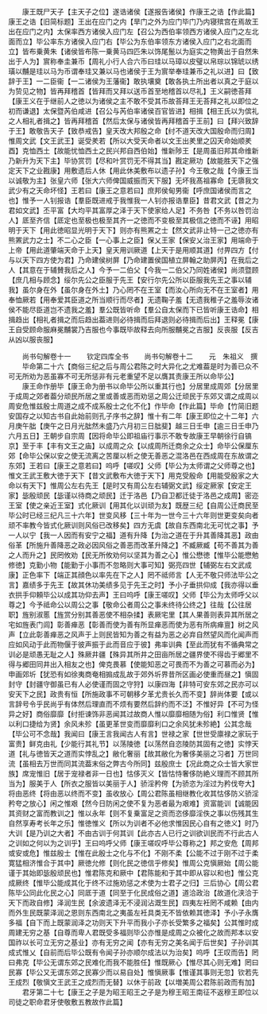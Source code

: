 <!-- { "loadSidebar": true } -->
　　康王既尸天子【主天子之位】遂诰诸侯【遂报告诸侯】作康王之诰【作此篇】康王之诰【旧简标题】王出在应门之内【旱门之外为应门毕门乃内寝殡宫在焉故王出在应门之内】太保率西方诸侯入应门左【召公为西伯率领西方诸侯入应门之左北面而立】毕公率东方诸侯入应门右【毕公为东伯率领东方诸侯入应门之右北面而立】皆布乗黄朱【诸侯皆布陈一乗黄马四匹朱以饰尾鬛以为庭实之物黄出于自然朱出于人为】賔称奉圭兼币【周礼小行人合六币曰珪以马璋以皮璧以帛琮以锦琥以绣璜以黼是珪以马为币谓奉珪又兼以马也诸侯于王为賔举奉珪兼币之礼以进】曰【致辞于王】一二臣衞【一二诸侯为王藩衞】敢执壤奠【敢各执土所出者以真之于庭以为贽见之物】皆再拜稽首【皆拜而又拜以送币首至地稽首以尽礼】王义嗣徳荅拜【康王义在于继前人之徳以为诸侯之主不敢不受其币故荅拜王无荅拜之礼以即位之初而谦退】太保暨芮伯咸进【召公与芮伯率诸侯百官皆进】相揖【相王氏以为傧礼之人相礼者揖之】皆再拜稽首【然后太保与诸侯皆再拜稽首于王前】曰【拜兴致辞于王】敢敬告天子【致恭戒告】皇天改大邦殷之命【纣不道天改大国殷命而归周】惟周文武【文王武王】诞受羑若【所以大受天命者以文王出羑里之囚天命始顺羑酉】克恤西土【故能忧恤西土之民兴邦自西伯始】惟新陟王【是周虽旧邦其命维新乃新升为天下主】毕协赏罚【尽和叶赏罚无不得其当】戡定厥功【故能胜天下之强定天下之业戡康】用敷遗后人休【用此休美敷布以遗子孙】今王敬之哉【今康王当以诚敬为主】张皇六师【张大六师俾国威振而天下服】无坏我髙祖寡命【无隳我文武少有之天命坏怪】王若曰【康王之意若曰】庶邦侯甸男衞【呼庶国诸侯而言之也】惟予一人钊报诰【羣臣既进戒于我惟我一人钊亦报诰羣臣】昔君文武【昔之为君如文武】丕平富【大均平其富厚之泽于天下使家给人足】不务咎【不务以咎罚治人】厎至齐信【厎定也至极也极至其齐一之徳而不变极至其极信之徳而不诬】用昭明于天下【用此徳昭显光明于天下】则亦有熊罴之士【然文武非止特一己之徳亦有熊罴武力之士】不二心之臣【一心事上之臣】保乂王家【保安乂治王家】用端命于上帝【用此道肇端天命于上天】皇天用训厥道【上天于是用顺其道】付畀四方【付与以天下四方使为君】乃命建侯树屏【乃命建置侯国植立屏翰之助屏丙】在我后之人【其意在于辅賛我后之人】今予一二伯父【今我一二伯父乃同姓诸侯】尚须暨顾【庶几相与顾念】绥尔先公之臣服于先王【安行尔先公所以臣服我先王之事以辅我】虽尔身在外【虽尔身在外土】乃心罔不在王室【而汝心所向无不在王室者】用奉恤厥若【用奉爱其臣道之所当顺行而尽者】无遗鞠子羞【无遗我稚子之羞辱汝诸侯不能尽臣道岂不遗我之羞】羣公既皆听命【羣公自太保而下已皆听康王诰命】相揖趋出【相礼者揖之而后趋出葢进则必待揖而后拜退则必待揖而后出】王释冕【康王自受顾命服麻冕黼裳乃吉服也今事既毕故释去向所服黼冕之吉服】反丧服【反吉从凶以服丧服】



　　尚书句解卷十一
　　钦定四库全书
　　尚书句解卷十二
　　元　朱祖义　撰
　　毕命第二十六【商俗三纪之后与周公君陈之时大异化之尤难葢是时为善已众不可无所劝为恶虽寡不可无所惩非有元老重望不足以膺其责康王所以命毕公】
　　康王命作册毕【康王命为册书以命毕公所以重其行也】分居里成周郊【分居里于成周之郊者葢分顽民所居之里或善或恶而劝惩之周公迁顽民于东郊又谓之成周以周安危惟兹殷士周道之成不成系殷士之化不化】作毕命【作此篇】毕命【竹简旧题安国存之以知古书自此始前则孔子序书之辞】惟十有二年【康王即位之十二年】六月庚午朏【庚午之日月光朏然未盛乃六月初三日朏斐】越三日壬申【逾三日壬申乃六月五日】王朝步自宗周【因将命毕公即祖庙行事示不敢专故康王早朝徐行自镐京】至于丰【丰有文王之庙】以成周之众【以成周所迁商余之众士】命毕公保厘东郊【命毕公保以安之使无流离之苦厘以析之使无善恶之混洛邑在西成周在东故谓之东郊】王若曰【康王之意若曰】呜呼【嗟叹】父师【毕公为太师谓之父师尊之也】惟文王武王敷大徳于天下【昔文武敷布大徳于天下】用克受殷命【用能受殷家之大命以有天下】惟周公左右先王【是时又有周公左右辅弼文武】绥定厥家【安定王家】毖殷顽民【毖谨以待商之顽民】迁于洛邑【乃自卫都迁徒于洛邑之成周】密迩王室【使之亲近王室】式化厥训【用其化以训顽为友】既歴三纪【自周公迁商民至毕公时已经三纪凡三十六年】世变风移【三十年为一世今三十六年则世更变矣向者顽不率教今皆式化厥训则风俗已改移矣】四方无虞【故自东西南北无可忧之事】予一人以宁【我一人因而有安宁之福】道有升降【为治之道在于升其善降其恶】政由俗革【所施升善降恶之政必因风俗之善恶而改革升降之】不臧厥臧【苟不善其为善之人而升之】民罔攸劝【民无所攸劝何以坚其为善之心】惟公懋徳【惟毕公能懋勉修徳】克勤小物【能勤于小事而不忽略则大事可知】弼亮四世【辅弼左右文武成康】正色率下【端正其顔色以率先在下之人】罔不祗师言【人无不敬只师法毕公之言】嘉绩多于先王【故其休功美绩多见于先王之时】予小子垂拱仰成【我亦得以垂衣拱手仰頼毕公以成其功仰去声】王曰呜呼【康王嗟叹】父师【毕公为太师呼父以尊之】今予祗命公以周公之事【敬命公者周公之事未终待公终之】往哉【公往居职】旌别淑慝【旌赏分别其善恶使不相杂揉】表厥宅里【其人果善则表异其所居之宅如旌表门闾】彰善瘅恶【彰善而使为善有所显瘅恶而使为恶有所病瘅亶】树之风声【立此彰善瘅恶之风声于上则民皆知为善之有益为恶之必弃自然望风而化闻声而应如风动于此而物偃于彼声振于此而音应于彼】弗率训典【至此而犹有不循典常之训必是顽愚无耻之人】殊厥井疆【殊异其所井之田亩所居之疆界使不得齿于郷里不得与郷田同井出入相友之也】俾克畏慕【使能知恶之可畏而不为善之可慕而必为】申画郊圻【犹恐有如徐夷商奄相搧成乱故于郊外圻界昔所区画必使重而昼之】愼固封守【封疆守御虽已有人必使谨而固之守狩】以康四海【非特可安东郊之民亦可以安天下之民】政贵有恒【所施政事不可朝移夕革尤贵长久而不变】辞尚体要【或以言辞号令乎民尚乎有体然后理直而不烦有要然后辞约而不泛】不惟好异【不可为怪异之好】商俗靡靡【纣拒谏饰非恶闻其过故商人惟以靡靡相随为俗】利口惟贤【惟以利口捷给为贤】余风未殄【虽更革世变而靡靡利口之余风犹未殄絶】公其念哉【毕公可不念哉】我闻曰【康王言我闻古人有言】世禄之家【世世受廪禄之家玩于富贵】鲜克由礼【少能行其礼节】以荡陵徳【以荡然自恣陵防其固有之徳】实悖天道【礼与徳皆天之道而实悖乱之】敝化奢丽【故其敝化为奢侈美丽之习者】万世同流【虽相去万世而同其流葢末俗之弊古今所同】兹殷庶士【况此商之众士皆大家世族】席宠惟旧【居于宠禄者非一日也】怙侈灭义【皆怙恃奢侈防絶义理而不顾其所当为】服美于人【所衣之服皆以美丽于人】骄淫矜侉【为骄恣为淫过为矜伐夸大】将由恶终【将由恶以终而不变】虽收放心【周公君陈虽相继教化收其怙侈防义骄淫矜夸之放心】闲之惟艰【然今日防闲之使不复为恶者最为艰难】资富能训【诚能因其资财之富而教训之】惟以永年【则不复乗富足之资而恣侈靡淫佚之事以伤残其生自然享寿考长年之乐】惟徳惟义【所以为训者不必他求惟因民心自有之徳义】时乃大训【是乃训之大者】不由古训于何其训【此亦古人已行之训欲训民而不行此古人之训如之何以为之训乎】王曰呜呼父师【康王嗟叹呼毕公尊称之】邦之安危【周邦或安或危】惟兹殷士【惟在此殷士之化与不化】不刚不柔【公能不过于刚不过于柔寛猛相济惟合于其中】厥徳允修【则化民之徳信乎修矣】惟周公克愼厥始【周公能谨于其始即毖殷顽民也】惟君陈克和厥中【君陈能和于其中即从容以和也】惟公克成厥终【惟毕公能成其化于终不过施劝惩之术使为士君子之归】三后协心【周公君陈毕公同此化民之心】同厎于道【同至于化民成俗之道】道洽政治【故道化浃洽于天下而政自修】泽润生民【余波遗泽无不浸润沾溉生民】四夷左衽罔不咸赖【由内而外生民既蒙泽润之恩则东西南北之夷虽左衽具类无不皆依赖其徳泽】予小子永膺多福【自下而上既蒙润泽之功则天下升平而我小子亦长受繁多之福矣】公其惟时成周建无穷之基【自尊而卑人君既受多福则毕公亦惟是成周之众被化之故而邦本以安国祚以长可立无穷之基业】亦有无穷之闻【亦有无穷之美名闻于后世矣】子孙训其成式惟乂【自前而后毕公既有令闻子孙亦顺尔成法以为治矣】呜呼【王叹而告】罔曰弗克【毕公无谓东郊之民难化而我不能胜任】惟既厥心【惟尽其心则无难】罔曰民寡【毕公又无谓东郊之民寡少而以易自处】惟愼厥事【惟谨其事则无忽】钦若先王成烈【敬愼文王武王之成烈而无替】以休于前政【以増美周公君陈前政而有加】
　　君牙第二十七【康王之子是为昭王昭王之子是为穆王昭王南征不返穆王即位以司徒之职命君牙使敬敷五教故作此篇】
